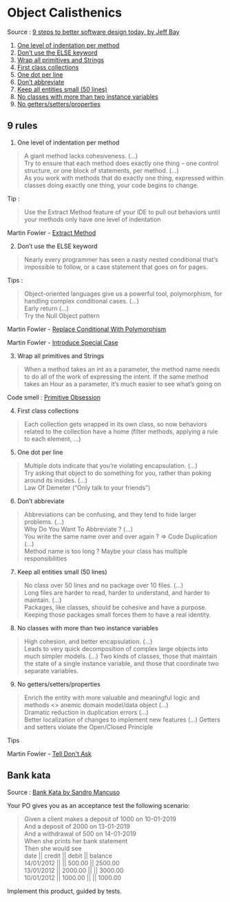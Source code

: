 # Object Calisthenics

Source : [9 steps to better software design today, by Jeff Bay](https://www.cs.helsinki.fi/u/luontola/tdd-2009/ext/ObjectCalisthenics.pdf)

1. [One level of indentation per method](#rule_1)
2. [Don’t use the ELSE keyword](#rule_2)
3. [Wrap all primitives and Strings](#rule_3)
4. [First class collections](#rule_4)
5. [One dot per line](#rule_5)
6. [Don’t abbreviate](#rule_6)
7. [Keep all entities small (50 lines)](#rule_7)
8. [No classes with more than two instance variables](#rule_8)
9. [No getters/setters/properties](#rule_9)

## 9 rules

1. <a id="rule_1">One level of indentation per method</a>

> A giant method lacks cohesiveness. (...)  
Try to ensure that each method does exactly one thing – one control structure, or one block of statements, per method. (...)  
As you work with methods that do exactly one thing, expressed within classes doing exactly one thing, your code begins to change. 

Tip :

> Use the Extract Method feature of your IDE to pull out behaviors until your methods only have one level of indentation

Martin Fowler - [Extract Method](https://refactoring.com/catalog/extractFunction.html)

2. <a id="rule_2">Don’t use the ELSE keyword</a>

> Nearly every programmer has seen a nasty nested conditional that’s impossible to follow, or a case statement that goes on for pages. 

Tips :

> Object-oriented languages give us a powerful tool, polymorphism, for handling complex conditional cases. (...)  
Early return (...)  
Try the Null Object pattern

Martin Fowler - [Replace Conditional With Polymorphism](https://refactoring.com/catalog/replaceConditionalWithPolymorphism.html)

Martin Fowler - [Introduce Special Case](https://refactoring.com/catalog/introduceSpecialCase.html)

3. <a id="rule_3">Wrap all primitives and Strings</a>

> When a method takes an int as a parameter, the method name needs to do all of the work of expressing the intent. If the same method takes an Hour as a parameter, it’s much easier to see what’s going on

Code smell : [Primitive Obsession](https://refactoring.guru/smells/primitive-obsession)

4. <a id="rule_4">First class collections</a>

> Each collection gets wrapped in its own class, so now behaviors related to the collection have a home (filter methods, applying a rule to each element, ...)
     
5. <a id="rule_5">One dot per line</a>

> Multiple dots indicate that you’re violating encapsulation. (...)  
Try asking that object to do something for you, rather than poking around its insides. (...)  
Law Of Demeter (“Only talk to your friends”)

6. <a id="rule_6">Don’t abbreviate</a>

> Abbreviations can be confusing, and they tend to hide larger problems. (...)  
Why Do You Want To Abbreviate ? (...)  
You write the same name over and over again ? => Code Duplication (...)  
Method name is too long ? Maybe your class has multiple responsibilities

7. <a id="rule_7">Keep all entities small (50 lines)</a>

> No class over 50 lines and no package over 10 files. (...)  
Long files are harder to read, harder to understand, and harder to maintain. (...)  
Packages, like classes, should be cohesive and have a purpose. Keeping those packages small forces them to have a real identity.

8. <a id="rule_8">No classes with more than two instance variables</a>

> High cohesion, and better encapsulation. (...)    
Leads to very quick decomposition of complex large objects into much simpler models. (...)
Two kinds of classes, those that maintain the state of a single instance variable, and those that coordinate two separate variables.

9. <a id="rule_1">No getters/setters/properties</a>

> Enrich the entity with more valuable and meaningful logic and methods <> anemic domain model/data object (...)  
Dramatic reduction in duplication errors (...)  
Better localization of changes to implement new features (...)
Getters and setters violate the Open/Closed Principle 

Tips 

Martin Fowler - [Tell Don't Ask](https://martinfowler.com/bliki/TellDontAsk.html)

## Bank kata

Source : [Bank Kata by Sandro Mancuso](https://github.com/sandromancuso/Bank-kata)

Your PO gives you as an acceptance test the following scenario:

> Given a client makes a deposit of 1000 on 10-01-2019  
And a deposit of 2000 on 13-01-2019  
And a withdrawal of 500 on 14-01-2019  
When she prints her bank statement  
Then she would see  
date       || credit   || debit    || balance  
14/01/2012 ||          || 500.00   || 2500.00  
13/01/2012 || 2000.00  ||          || 3000.00  
10/01/2012 || 1000.00  ||          || 1000.00

Implement this product, guided by tests.
